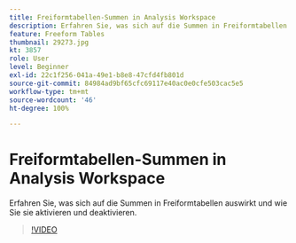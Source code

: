 ```yaml
---
title: Freiformtabellen-Summen in Analysis Workspace
description: Erfahren Sie, was sich auf die Summen in Freiformtabellen auswirkt und wie Sie sie aktivieren und deaktivieren.
feature: Freeform Tables
thumbnail: 29273.jpg
kt: 3857
role: User
level: Beginner
exl-id: 22c1f256-041a-49e1-b8e8-47cfd4fb801d
source-git-commit: 84984ad9bf65cfc69117e40ac0e0cfe503cac5e5
workflow-type: tm+mt
source-wordcount: '46'
ht-degree: 100%

---
```


# Freiformtabellen-Summen in Analysis Workspace

Erfahren Sie, was sich auf die Summen in Freiformtabellen auswirkt und wie Sie sie aktivieren und deaktivieren.

>[!VIDEO](https://video.tv.adobe.com/v/29273/?quality=12&learn=on)
